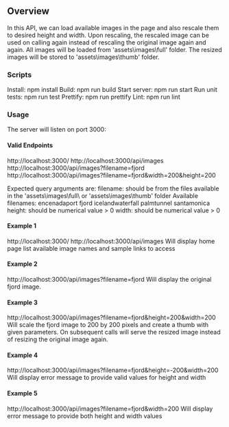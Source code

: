 ## Overview
In this API, we can load available images in the page and also rescale them to desired height and width. Upon rescaling, the rescaled image can be used on calling again instead of rescaling the original image again and again. All images will be loaded from 'assets\images\full' folder. The resized images will be stored to 'assets\images\thumb' folder.

### Scripts
Install: npm install
Build: npm run build
Start server: npm run start
Run unit tests: npm run test
Prettify: npm run prettify
Lint: npm run lint

### Usage
The server will listen on port 3000:

#### Valid Endpoints
http://localhost:3000/
http://localhost:3000/api/images
http://localhost:3000/api/images?filename=fjord
http://localhost:3000/api/images?filename=fjord&width=200&height=200

Expected query arguments are:
filename: should be from the files available in the 'assets\images\full\ or 'assets\images\thumb' folder
Available filenames:
    encenadaport
    fjord
    icelandwaterfall
    palmtunnel
    santamonica
height: should be numerical value > 0
width: should be numerical value > 0

#### Example 1
http://localhost:3000/
http://localhost:3000/api/images
Will display home page list available image names and sample links to access

#### Example 2
http://localhost:3000/api/images?filename=fjord
Will display the original fjord image.

#### Example 3
http://localhost:3000/api/images?filename=fjord&height=200&width=200
Will scale the fjord image to 200 by 200 pixels and create a thumb with given parameters. On subsequent calls will serve the resized image instead of resizing the original image again.

#### Example 4
http://localhost:3000/api/images?filename=fjord&height=-200&width=200
Will display error message to provide valid values for height and width

#### Example 5
http://localhost:3000/api/images?filename=fjord&width=200
Will display error message to provide both height and width values

